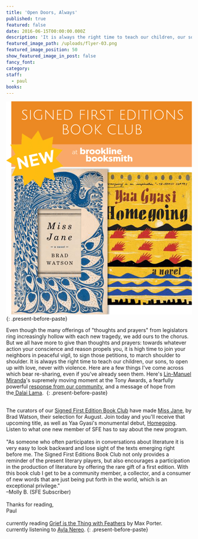 ```yaml
---
title: 'Open Doors, Always'
published: true
featured: false
date: 2016-06-15T00:00:00.000Z
description: 'It is always the right time to teach our children, our sons, to open up with love, never with violence'
featured_image_path: /uploads/flyer-03.png
featured_image_position: 50
show_featured_image_in_post: false
fancy_font:
category:
staff:
  - paul
books:
---
```



![](/uploads/versions/sfe0616-compressor---x----511-586x---.png)
{: .present-before-paste}

Even though the many offerings of "thoughts and prayers" from legislators ring increasingly hollow with each new tragedy, we add ours to the chorus. But we all have more to give than thoughts and prayers: towards whatever action your conscience and reason propels you, it is high time to join your neighbors in peaceful vigil, to sign those petitions, to march shoulder to shoulder. It is always the right time to teach our children, our sons, to open up with love, never with violence. Here are a few things I've come across which bear re-sharing, even if you've already seen them. Here's&nbsp;[Lin-Manuel Miranda](https://www.youtube.com/watch?v=pAG_7qeiOZA)'s supremely moving moment at the Tony Awards, a fearfully powerful [response from our community](https://www.bostonglobe.com/lifestyle/style/2016/06/15/our-own-private-orlando/QilPzYWFh1xHq91OnoFn1L/story.html), and a message of hope from the[&nbsp;Dalai Lama](https://www.washingtonpost.com/opinions/the-dalai-lama-why-im-hopeful-about-the-worlds-future/2016/06/13/e380973a-30a2-11e6-8ff7-7b6c1998b7a0_story.html).&nbsp;
{: .present-before-paste}

<br>The curators of our&nbsp;[Signed First Edition Book Club](http://www.brooklinebooksmith.com/sfe/)&nbsp;have made&nbsp;[Miss Jane](http://www.brooklinebooksmith-shop.com/book/9780393241730), by Brad Watson, their selection for August. Join today and you'll receive that upcoming title, as well as Yaa Gyasi's monumental debut,&nbsp;[Homegoing](http://www.brooklinebooksmith-shop.com/book/9781101947135). Listen to what one new member of SFE has to say about the new program.
<br>
<br>"As someone who often participates in conversations about literature it is very easy to look backward and lose sight of the texts emerging right before me. The Signed First Editions Book Club not only provides a reminder of the present literary players, but also encourages a participation in the production of literature by offering the rare gift of a first edition. With this book club I get to be a community member, a collector, and a consumer of new words that are just being put forth in the world, which is an exceptional privilege."
<br>–Molly B. (SFE Subscriber)
<br>
<br>Thanks for reading,
<br>Paul
<br>
<br>currently reading&nbsp;[Grief is the Thing with Feathers](http://www.brooklinebooksmith-shop.com/book/9781555977412)&nbsp;by Max Porter.
<br>currently listening to&nbsp;[Ayla Nereo](https://www.youtube.com/watch?v=LekKWbS-W3s).
{: .present-before-paste}